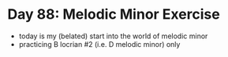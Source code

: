 # Day 88: Melodic Minor Exercise

- today is my (belated) start into the world of melodic minor
- practicing B locrian #2 (i.e. D melodic minor) only
